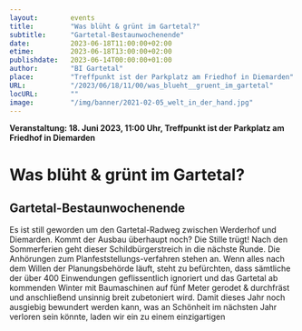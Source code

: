 ```yaml
---
layout:        events
title:         "Was blüht & grünt im Gartetal?"
subtitle:      "Gartetal-Bestaunwochenende"
date:          2023-06-18T11:00:00+02:00
etime:         2023-06-18T13:00:00+02:00
publishdate:   2023-06-14T00:00:00+01:00
author:        "BI Gartetal"
place:         "Treffpunkt ist der Parkplatz am Friedhof in Diemarden"
URL:           "/2023/06/18/11/00/was_blueht__gruent_im_gartetal"
locURL:        ""
image:         "/img/banner/2021-02-05_welt_in_der_hand.jpg"
---
```


**Veranstaltung: 18. Juni 2023, 11:00 Uhr, Treffpunkt ist der Parkplatz am Friedhof in Diemarden**

Was blüht & grünt im Gartetal?
===========

Gartetal-Bestaunwochenende
-----------

Es ist still geworden um den Gartetal-Radweg
zwischen Werderhof und Diemarden. Kommt
der Ausbau überhaupt noch? Die Stille trügt!
Nach den Sommerferien geht dieser
Schildbürgerstreich in die nächste Runde. Die
Anhörungen zum Planfeststellungs-verfahren
stehen an. Wenn alles nach dem Willen der
Planungsbehörde läuft, steht zu befürchten,
dass sämtliche der über 400 Einwendungen
geflissentlich ignoriert und das Gartetal ab
kommenden Winter mit Baumaschinen auf fünf
Meter gerodet & durchfräst und anschließend
unsinnig breit zubetoniert wird.
Damit dieses Jahr noch ausgiebig bewundert
werden kann, was an Schönheit im nächsten
Jahr verloren sein könnte, laden wir ein zu
einem einzigartigen

